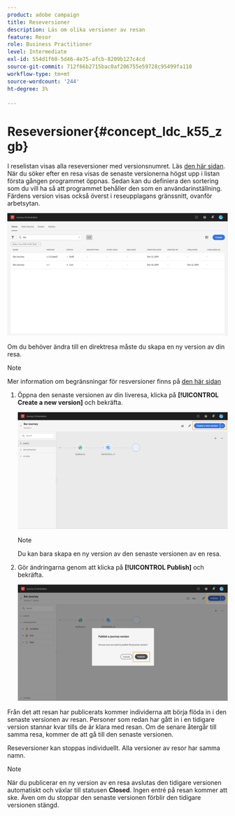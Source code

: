```yaml
---
product: adobe campaign
title: Reseversioner
description: Läs om olika versioner av resan
feature: Resor
role: Business Practitioner
level: Intermediate
exl-id: 554d1f60-5d46-4e75-afcb-8209b127c4cd
source-git-commit: 712f66b2715bac0af206755e59728c95499fa110
workflow-type: tm+mt
source-wordcount: '244'
ht-degree: 3%

---
```


# Reseversioner{#concept_ldc_k55_zgb}

I reselistan visas alla reseversioner med versionsnumret. Läs [den här sidan](../building-journeys/using-the-journey-designer.md). När du söker efter en resa visas de senaste versionerna högst upp i listan första gången programmet öppnas. Sedan kan du definiera den sortering som du vill ha så att programmet behåller den som en användarinställning. Färdens version visas också överst i reseupplagans gränssnitt, ovanför arbetsytan.

![](../assets/journeyversions1.png)

Om du behöver ändra till en direktresa måste du skapa en ny version av din resa.

>[!NOTE]
>
>Mer information om begränsningar för resversioner finns på [den här sidan](../about/limitations.md#journey-versions-limitations)

1. Öppna den senaste versionen av din liveresa, klicka på **[!UICONTROL Create a new version]** och bekräfta.

   ![](../assets/journeyversions2.png)

   >[!NOTE]
   >
   >Du kan bara skapa en ny version av den senaste versionen av en resa.

1. Gör ändringarna genom att klicka på **[!UICONTROL Publish]** och bekräfta.

   ![](../assets/journeyversions3.png)

Från det att resan har publicerats kommer individerna att börja flöda in i den senaste versionen av resan. Personer som redan har gått in i en tidigare version stannar kvar tills de är klara med resan. Om de senare återgår till samma resa, kommer de att gå till den senaste versionen.

Reseversioner kan stoppas individuellt. Alla versioner av resor har samma namn.

>[!NOTE]
>
>När du publicerar en ny version av en resa avslutas den tidigare versionen automatiskt och växlar till statusen **Closed**. Ingen entré på resan kommer att ske. Även om du stoppar den senaste versionen förblir den tidigare versionen stängd.
